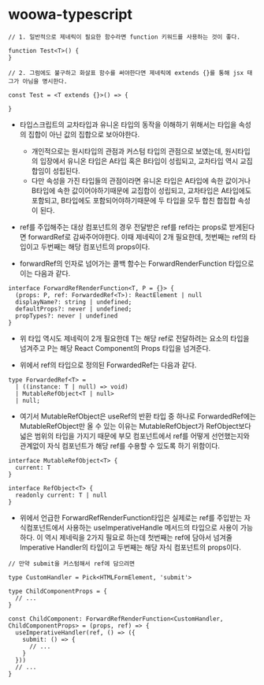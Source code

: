 # woowa-typescript

```
// 1. 일반적으로 제네릭이 필요한 함수라면 function 키워드를 사용하는 것이 좋다.

function Test<T>() {
}

// 2. 그럼에도 불구하고 화살표 함수를 써야한다면 제네릭에 extends {}를 통해 jsx 태그가 아님을 명시한다.

const Test = <T extends {}>() => {

}
```

- 타입스크립트의 교차타입과 유니온 타입의 동작을 이해하기 위해서는 타입을 속성의 집합이 아닌 값의 집합으로 보아야한다.

  - 개인적으로는 원시타입의 관점과 커스텀 타입의 관점으로 보였는데, 원시타입의 입장에서 유니온 타입은 A타입 혹은 B타입이 성립되고, 교차타입 역시 교집합임이 성립된다.
  - 다만 속성을 가진 타입들의 관점이라면 유니온 타입은 A타입에 속한 값이거나 B타입에 속한 값이어야하기때문에 교집합이 성립되고, 교차타입은 A타입에도 포함되고, B타입에도 포함되어야하기때문에 두 타입을 모두 합친 합집합 속성이 된다.

- ref를 주입해주는 대상 컴포넌트의 경우 전달받은 ref를 ref라는 props로 받게된다면 forwardRef로 감싸주어야한다. 이때 제네릭이 2개 필요한데, 첫번째는 ref의 타입이고 두번째는 해당 컴포넌트의 props이다.

- forwardRef의 인자로 넘어가는 콜백 함수는 ForwardRenderFunction 타입으로 이는 다음과 같다.

```
interface ForwardRefRenderFunction<T, P = {}> {
  (props: P, ref: ForwardedRef<T>): ReactElement | null
  displayName?: string | undefined;
  defaultProps?: never | undefined;
  propTypes?: never | undefined
}
```

- 위 타입 역시도 제네릭이 2개 필요한데 T는 해당 ref로 전달하려는 요소의 타입을 넘겨주고 P는 해당 React Component의 Props 타입을 넘겨준다.

- 위에서 ref의 타입으로 정의된 ForwardedRef는 다음과 같다.

```
type ForwardedRef<T> =
  | ((instance: T | null) => void)
  | MutableRefObject<T | null>
  | null;
```

- 여기서 MutableRefObject은 useRef의 반환 타입 중 하나로 ForwardedRef에는 MutableRefObject만 올 수 있는 이유는 MutableRefObject가 RefObject보다 넓은 범위의 타입을 가지기 때문에 부모 컴포넌트에서 ref를 어떻게 선언했는지와 관계없이 자식 컴포넌트가 해당 ref를 수용할 수 있도록 하기 위함이다.

```
interface MutableRefObject<T> {
  current: T
}

interface RefObject<T> {
  readonly current: T | null
}
```

- 위에서 언급한 ForwardRefRenderFunction타입은 실제로는 ref를 주입받는 자식컴포넌트에서 사용하는 useImperativeHandle 메서드의 타입으로 사용이 가능하다. 이 역시 제네릭을 2가지 필요로 하는데 첫번째는 ref에 담아서 넘겨줄 Imperative Handler의 타입이고 두번째는 해당 자식 컴포넌트의 props이다.

```
// 만약 submit을 커스텀해서 ref에 담으려면

type CustomHandler = Pick<HTMLFormElement, 'submit'>

type ChildComponentProps = {
  // ...
}

const ChildComponent: ForwardRefRenderFunction<CustomHandler, ChildComponentProps> = (props, ref) => {
  useImperativeHandler(ref, () => ({
    submit: () => {
      // ...
    }
  }))
  // ...
}
```
